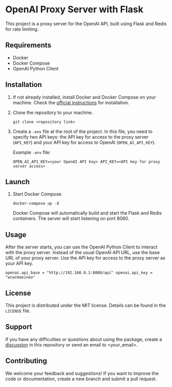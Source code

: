 OpenAI Proxy Server with Flask
==============================

This project is a proxy server for the OpenAI API, built using Flask and Redis for rate limiting.

Requirements
------------

-   Docker
-   Docker Compose
-   OpenAI Python Client

Installation
------------

1.  If not already installed, install Docker and Docker Compose on your machine. Check the [official instructions](https://docs.docker.com/get-docker/) for installation.

2.  Clone the repository to your machine.

    `git clone <repository link>`

3.  Create a `.env` file at the root of the project. In this file, you need to specify two API keys: the API key for access to the proxy server (`API_KEY`) and your API key for access to OpenAI (`OPEN_AI_API_KEY`).

    Example `.env` file:

    `OPEN_AI_API_KEY=<your OpenAI API key>
    API_KEY=<API key for proxy server access>`

Launch
------

1.  Start Docker Compose.

    `docker-compose up -d`

    Docker Compose will automatically build and start the Flask and Redis containers. The server will start listening on port 8080.

Usage
-----

After the server starts, you can use the OpenAI Python Client to interact with the proxy server. Instead of the usual OpenAI API URL, use the base URL of your proxy server. Use the API key for access to the proxy server as your API key.

`openai.api_base = "http://192.168.0.1:8080/api"
openai.api_key = "wcwcmoeineo"`

License
-------

This project is distributed under the MIT license. Details can be found in the `LICENSE` file.

Support
-------

If you have any difficulties or questions about using the package, create a [discussion](https://github.com/%3Cyour_profile%3E/%3Crepository_name%3E/discussions) in this repository or send an email to <your_email>.

Contributing
------------

We welcome your feedback and suggestions! If you want to improve the code or documentation, create a new branch and submit a pull request.
